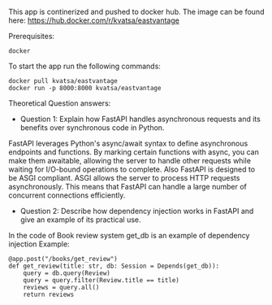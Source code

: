 This app is continerized and pushed to docker hub.
The image can be found here: https://hub.docker.com/r/kvatsa/eastvantage

Prerequisites:

```docker```

To start the app run the following commands:

```
docker pull kvatsa/eastvantage
docker run -p 8000:8000 kvatsa/eastvantage
```

Theoretical Question answers:
- Question 1: Explain how FastAPI handles asynchronous requests and its
benefits over synchronous code in Python.

FastAPI leverages Python's async/await syntax to define asynchronous endpoints and functions. By marking certain functions with async, you can make them awaitable, allowing the server to handle other requests while waiting for I/O-bound operations to complete.
Also FastAPI is designed to be ASGI compliant. ASGI allows the server to process HTTP requests asynchronously. This means that FastAPI can handle a large number of concurrent connections efficiently.

- Question 2: Describe how dependency injection works in FastAPI and give an
example of its practical use.

In the code of Book review system get_db is an example of dependency injection
Example:
```
@app.post("/books/get_review")
def get_review(title: str, db: Session = Depends(get_db)):
    query = db.query(Review)
    query = query.filter(Review.title == title)
    reviews = query.all()
    return reviews
```
